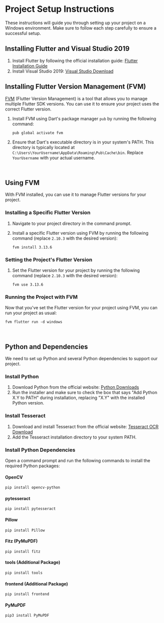 
# Project Setup Instructions

These instructions will guide you through setting up your project on a Windows environment. Make sure to follow each step carefully to ensure a successful setup.

## Installing Flutter and Visual Studio 2019

1. Install Flutter by following the official installation guide: [Flutter Installation Guide](https://flutter.dev/docs/get-started/install)
2. Install Visual Studio 2019: [Visual Studio Download](https://visualstudio.microsoft.com/downloads/)


## Installing Flutter Version Management (FVM)

[FVM](https://pub.dev/packages/fvm) (Flutter Version Management) is a tool that allows you to manage multiple Flutter SDK versions. You can use it to ensure your project uses the correct Flutter version.

1. Install FVM using Dart's package manager `pub` by running the following command:

   ```shell
   pub global activate fvm
   ```

2. Ensure that Dart's executable directory is in your system's PATH. This directory is typically located at `C:\Users\YourUsername\AppData\Roaming\Pub\Cache\bin`. Replace `YourUsername` with your actual username.

<br>

## Using FVM

With FVM installed, you can use it to manage Flutter versions for your project.

### Installing a Specific Flutter Version

1. Navigate to your project directory in the command prompt.

2. Install a specific Flutter version using FVM by running the following command (replace `2.10.3` with the desired version):

   ```shell
   fvm install 3.13.6
   ```

### Setting the Project's Flutter Version

1. Set the Flutter version for your project by running the following command (replace `2.10.3` with the desired version):

   ```shell
   fvm use 3.13.6
   ```

### Running the Project with FVM

Now that you've set the Flutter version for your project using FVM, you can run your project as usual:

```shell
fvm flutter run -d windows
```
<br>

## Python and Dependencies

We need to set up Python and several Python dependencies to support our project.

### Install Python

1. Download Python from the official website: [Python Downloads](https://www.python.org/downloads/)
2. Run the installer and make sure to check the box that says "Add Python X.Y to PATH" during installation, replacing "X.Y" with the installed Python version.

### Install Tesseract

1. Download and install Tesseract from the official website: [Tesseract OCR Download](https://github.com/tesseract-ocr/tesseract)
2. Add the Tesseract installation directory to your system PATH.

### Install Python Dependencies

Open a command prompt and run the following commands to install the required Python packages:

#### OpenCV

```shell
pip install opencv-python
```

#### pytesseract

```shell
pip install pytesseract
```

#### Pillow

```shell
pip install Pillow
```

#### Fitz (PyMuPDF)

```shell
pip install fitz
```

#### tools (Additional Package)

```shell
pip install tools
```

#### frontend (Additional Package)

```shell
pip install frontend
```

#### PyMuPDF

```shell
pip3 install PyMuPDF
```

